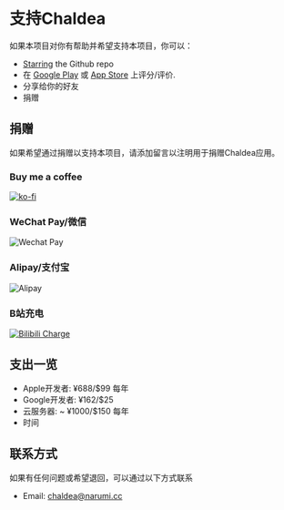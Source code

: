 # 支持Chaldea

如果本项目对你有帮助并希望支持本项目，你可以：
- [Starring](https://github.com/chaldea-center/chaldea/stargazers) the Github repo
- 在 [Google Play](https://play.google.com/store/apps/details?id=cc.narumi.chaldea) 或 [App Store](https://apps.apple.com/us/app/chaldea/id1548713491?itsct=apps_box&itscg=30200) 上评分/评价.
- 分享给你的好友
- 捐赠

## 捐赠
如果希望通过捐赠以支持本项目，请添加留言以注明用于捐赠Chaldea应用。

### Buy me a coffee
[![ko-fi](resource://res/img/md/kofi2.webp)](https://ko-fi.com/G2G152BDO)

### WeChat Pay/微信
![Wechat Pay](resource://res/img/md/wechat_pay.webp)

### Alipay/支付宝
![Alipay](resource://res/img/md/alipay.webp)

### B站充电
[![Bilibili Charge](resource://res/img/md/bilicharge.webp)](https://space.bilibili.com/3785253)


## 支出一览
- Apple开发者: ¥688/$99 每年
- Google开发者: ¥162/$25
- 云服务器: ~ ¥1000/$150 每年
- 时间


## 联系方式
如果有任何问题或希望退回，可以通过以下方式联系

- Email: [chaldea@narumi.cc](mailto:chaldea@narumi.cc)
